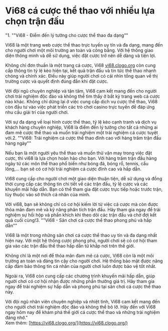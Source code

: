 # Vi68 cá cược thể thao với nhiều lựa chọn trận đấu
"1. ""Vi68 - Điểm đến lý tưởng cho cược thể thao đa dạng""

Vi68 là một trang web cược thể thao trực tuyến uy tín và đa dạng, mang đến cho người chơi một môi trường an toàn và công bằng. Với hệ thống giao diện thông minh và dễ sử dụng, việc đặt cược trở nên dễ dàng và tiện lợi.

Không chỉ đơn thuần là một trang cá cược, Vi68 [vi68.clogo.org](http://vi68.clogo.org) còn cung cấp thông tin tỷ lệ kèo hiện tại, kết quả trận đấu và tin tức thể thao nhanh chóng và chính xác. Điều này giúp người chơi có cái nhìn tổng quan về thị trường cược và quyết định đúng đắn khi đặt cược.

Với đội ngũ chuyên nghiệp và tận tâm, Vi68 cam kết mang đến cho người chơi trải nghiệm độc đáo và không thể tìm thấy ở bất kỳ trang web cá cược nào khác. Không chỉ dừng lại ở việc cung cấp dịch vụ cược thể thao, Vi68 còn đầu tư vào việc phát triển các trò chơi casino trực tuyến để đáp ứng nhu cầu giải trí của người chơi.

Với sự đa dạng về loại hình cược thể thao, tỷ lệ kèo cạnh tranh và dịch vụ khách hàng chuyên nghiệp, Vi68 là điểm đến lý tưởng cho tất cả những ai đam mê cược thể thao và muốn trải nghiệm một trải nghiệm cá cược tuyệt vời.2. ""Vi68: Trải nghiệm cá cược thể thao đỉnh cao với hàng trăm trận đấu hàng ngày""

Nếu bạn là một người yêu thể thao và muốn thử vận may trong việc đặt cược, thì vi68 là lựa chọn hoàn hảo cho bạn. Với hàng trăm trận đấu hàng ngày từ các môn thể thao phổ biến như bóng đá, bóng rổ, tennis, cầu lông,... bạn sẽ có cơ hội trải nghiệm cá cược đỉnh cao và hấp dẫn.

Vi68 cung cấp cho người chơi một giao diện thuận tiện, dễ sử dụng và đồng thời cung cấp các thông tin chi tiết về các trận đấu, tỷ lệ cược và các khuyến mãi hấp dẫn. Bạn có thể tham gia đặt cược trực tiếp hoặc trước trận, tùy thuộc vào sở thích cá nhân của mình.

Với vi68, bạn sẽ không chỉ có cơ hội kiếm lời từ việc cá cược mà còn được thỏa mãn đam mê và kỹ năng phân tích trận đấu. Hãy tham gia ngay để trải nghiệm sự hồi hộp và phấn khích khi theo dõi các trận đấu và chờ đợi kết quả cuối cùng!3. ""Vi68 - Sân chơi cá cược thể thao phong phú và hấp dẫn""

Vi68 là một trong những sân chơi cá cược thể thao uy tín và đa dạng nhất hiện nay. Với một hệ thống cược phong phú, người chơi sẽ có cơ hội tham gia vào các trận đấu thể thao hấp dẫn từ khắp nơi trên thế giới.

Không chỉ là một nơi để thỏa mãn đam mê cá cược, Vi68 còn là một môi trường an toàn và đáng tin cậy cho người chơi. Hệ thống bảo mật được nâng cấp đảm bảo thông tin cá nhân của người chơi luôn được bảo vệ tốt nhất.

Ngoài ra, Vi68 còn cung cấp các chương trình khuyến mãi hấp dẫn, giúp người chơi có cơ hội nhận được những phần thưởng giá trị. Hãy tham gia ngay để trải nghiệm sự hấp dẫn và phong phú tại sân chơi cá cược thể thao này.

Với đội ngũ nhân viên chuyên nghiệp và nhiệt tình, Vi68 cam kết mang đến cho người chơi trải nghiệm độc đáo và không thể bỏ lỡ. Hãy đến với Vi68 ngay hôm nay để khám phá thế giới cá cược thể thao và những trải nghiệm đáng nhớ."    
Xem thêm: [https://vi68.clogo.org/](https://vi68.clogo.org/)